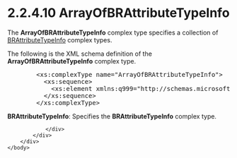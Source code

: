 <html dir="LTR" xmlns:mshelp="http://msdn.microsoft.com/mshelp" xmlns:ddue="http://ddue.schemas.microsoft.com/authoring/2003/5" xmlns:xlink="http://www.w3.org/1999/xlink" xmlns:tool="http://www.microsoft.com/tooltip">
    <head>
        <meta http-equiv="Content-Type" content="text/html; CHARSET=utf-8"></meta>
        <meta name="save" content="history"></meta>
        <title>2.2.4.10 ArrayOfBRAttributeTypeInfo</title>
        <xml>
            <mshelp:toctitle title="2.2.4.10 ArrayOfBRAttributeTypeInfo"></mshelp:toctitle>
            <mshelp:rltitle title="[MS-SSMDSWS-15]: ArrayOfBRAttributeTypeInfo"></mshelp:rltitle>
            <mshelp:keyword index="A" term="bab752e8-12d1-45b1-a558-6ac46c12a40e"></mshelp:keyword>
            <mshelp:attr name="DCSext.ContentType" value="open specification"></mshelp:attr>
            <mshelp:attr name="AssetID" value="bab752e8-12d1-45b1-a558-6ac46c12a40e"></mshelp:attr>
            <mshelp:attr name="TopicType" value="kbRef"></mshelp:attr>
            <mshelp:attr name="DCSext.Title" value="[MS-SSMDSWS-15]: ArrayOfBRAttributeTypeInfo" />
        </xml>
    </head>
    <body>
        <div id="header">
            <h1 class="heading">2.2.4.10 ArrayOfBRAttributeTypeInfo</h1>
        </div>
        <div id="mainSection">
            <div id="mainBody">
                <div id="allHistory" class="saveHistory"></div>
                <div id="sectionSection0" class="section" name="collapseableSection">
                    

<p>The <b>ArrayOfBRAttributeTypeInfo</b> complex type specifies
a collection of <a href="cf6be93f-a301-470c-8dc8-29cbd79e70d5.html">BRAttributeTypeInfo</a>
complex types.</p>

<p>The following is the XML schema definition of the <b>ArrayOfBRAttributeTypeInfo</b>
complex type.</p>

<dl>
<dd>
<div><pre>   &lt;xs:complexType name=&quot;ArrayOfBRAttributeTypeInfo&quot;&gt;
     &lt;xs:sequence&gt;
       &lt;xs:element xmlns:q999=&quot;http://schemas.microsoft.com/sqlserver/masterdataservices/2009/09&quot; minOccurs=&quot;0&quot; maxOccurs=&quot;unbounded&quot; name=&quot;BRAttributeTypeInfo&quot; nillable=&quot;true&quot; type=&quot;q999:BRAttributeTypeInfo&quot; xmlns:xs=&quot;http://www.w3.org/2001/XMLSchema&quot; /&gt;
     &lt;/xs:sequence&gt;
   &lt;/xs:complexType&gt;
</pre></div>
</dd></dl>

<p><b>BRAttributeTypeInfo</b>: Specifies the <b>BRAttributeTypeInfo</b>
complex type.</p>


                </div>
            </div>
        </div>
    </body>
</html>